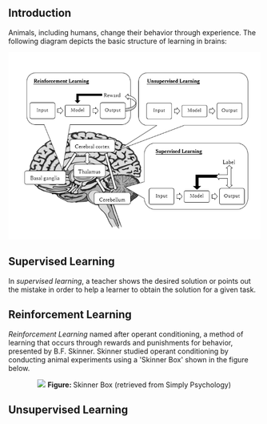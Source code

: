 ## Introduction
Animals, including humans, change their behavior through experience. 
The following diagram depicts the basic structure of learning in brains:

<p align="center">
  <img src="/assets/Brain_DL.PNG"/>
</p>

## Supervised Learning 
In *supervised learning*, a teacher shows the desired solution or points out the mistake in order to help a learner to obtain the solution for a given task.

## Reinforcement Learning
*Reinforcement Learning* named after operant conditioning, a method of learning that occurs through rewards and punishments for behavior, presented by B.F. Skinner. Skinner studied operant conditioning by conducting animal experiments using a 'Skinner Box' shown in the figure below.

<p align="center">
  <img src="https://www.simplypsychology.org/skinner%20box.jpg"/>
  <b> Figure: </b> Skinner Box (retrieved from Simply Psychology)
</p>


## Unsupervised Learning


